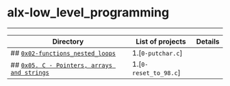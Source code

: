 # alx-low_level_programming
---------------------------
| Directory | List of projects | Details |
| -------- | ------------------- | ----------- |
| ## [`0x02-functions_nested_loops`](https://github.com/Fwaitiruka7/alx-low_level_programming/edit/master/0x02-functions_nested_loops/README.md) | 1.[`0-putchar.c`] |
|## [`0x05. C - Pointers, arrays and strings`]() | 1.[`0-reset_to_98.c`] |
